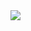 <div>
  <a href="mailto:audrey.wanmun.tan@gmail.com">
<img src="https://img.shields.io/badge/Gmail-D14836?style=for-the-badge&logo=gmail&logoColor=white" onclick="window.open/>
  </a>
</div>

  
<div>
<img src="https://github-readme-stats.vercel.app/api/top-langs/?username=audreytan1127&theme=tokyonight"/>
</div>

<!---
audreytan1127/audreytan1127 is a ✨ special ✨ repository because its `README.md` (this file) appears on your GitHub profile.
You can click the Preview link to take a look at your changes.
--->
